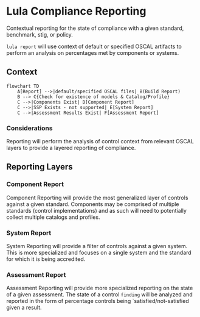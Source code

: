 # Lula Compliance Reporting

Contextual reporting for the state of compliance with a given standard, benchmark, stig, or policy.

`lula report` will use context of default or specified OSCAL artifacts to perform an analysis on percentages met by components or systems.

## Context

```mermaid
flowchart TD
    A[Report] -->|default/specified OSCAL files| B(Build Report)
    B --> C{Check for existence of models & Catalog/Profile}
    C -->|Components Exist| D[Component Report]
    C -->|SSP Exists - not supported| E[System Report]
    C -->|Assessment Results Exist| F[Assessment Report]
```

### Considerations

Reporting will perform the analysis of control context from relevant OSCAL layers to provide a layered reporting of compliance.

## Reporting Layers

### Component Report

Component Reporting will provide the most generalized layer of controls against a given standard. Components may be comprised of multiple standards (control implementations) and as such will need to potentially collect multiple catalogs and profiles.

### System Report

System Reporting will provide a filter of controls against a given system. This is more specialized and focuses on a single system and the standard for which it is being accredited.

### Assessment Report

Assessment Reporting will provide more specialized reporting on the state of a given assessment. The state of a control `finding` will be analyzed and reported in the form of percentage controls being `satisfied/not-satisfied given a result.